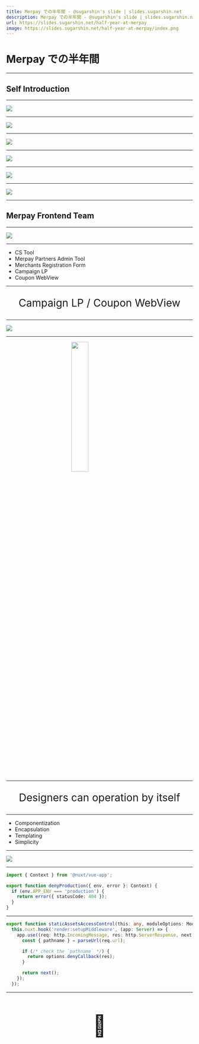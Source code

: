 ```yaml
---
title: Merpay での半年間 - @sugarshin's slide | slides.sugarshin.net
description: Merpay での半年間 - @sugarshin's slide | slides.sugarshin.net
url: https://slides.sugarshin.net/half-year-at-merpay
image: https://slides.sugarshin.net/half-year-at-merpay/index.png
---
```


# Merpay での半年間

---

## Self Introduction

---

<img src="/half-year-at-merpay/images/g.png" style="display: block; margin: 0 auto;">

---

<img src="/half-year-at-merpay/images/h.png" style="display: block; margin: 0 auto;">

---

<img src="/half-year-at-merpay/images/b.png" style="display: block; margin: 0 auto;">

---

<img src="/half-year-at-merpay/images/i0.png" style="display: block; margin: 0 auto;">

---

<img src="/half-year-at-merpay/images/i1.png" style="display: block; margin: 0 auto;">

---

<img src="/half-year-at-merpay/images/i2.png" style="display: block; margin: 0 auto;">

---

<!-- <img src="/half-year-at-merpay/images/i3.png" style="display: block; margin: 0 auto;">

---

<p style="text-align: center; font-size: 2em;"><a href="https://ins0.jp/" target="_blank">ins0.jp</a></p>

--- -->

## Merpay Frontend Team

---

<img src="/half-year-at-merpay/images/m.png" style="display: block; margin: 0 auto;">

---

- CS Tool
- Merpay Partners Admin Tool
- Merchants Registration Form
- Campaign LP
- Coupon WebView

---

<p style="text-align: center; font-size: 2em;">
  Campaign LP /
  Coupon WebView
</p>

---

<img src="/half-year-at-merpay/images/c.png" style="display: block; margin: 0 auto;">

---

<img src="/half-year-at-merpay/images/n.png" style="display: block; margin: 0 auto; width: 30%; height: auto;">

---

<p style="text-align: center; font-size: 2em;">Designers can operation by itself</p>

---

- Componentization
- Encapsulation
- Templating
- Simplicity

---

<img src="/half-year-at-merpay/images/d.png" style="display: block; margin: 0 auto;">

---

```ts
import { Context } from '@nuxt/vue-app';

export function denyProduction({ env, error }: Context) {
  if (env.APP_ENV === 'production') {
    return error({ statusCode: 404 });
  }
}
```

---

```ts
export function staticAssetsAccessControl(this: any, moduleOptions: ModuleOptions) {
  this.nuxt.hook('render:setupMiddleware', (app: Server) => {
    app.use((req: http.IncomingMessage, res: http.ServerResponse, next: (err?: any) => void) => {
      const { pathname } = parseUrl(req.url);

      if (/* check the `pathname` */) {
        return options.denyCallback(res);
      }

      return next();
    });
  });
```

---

<p style="text-align: center; font-size: 4em;">🙏</p>
